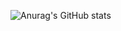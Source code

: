 ![Anurag's GitHub stats](https://github-readme-stats.vercel.app/api?username=k_3730@naver.com&show_icons=true&theme=radical)
